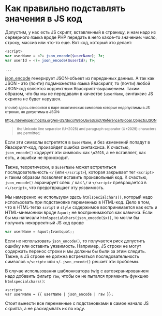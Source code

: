 # Как правильно подставлять значения в JS код

Допустим, у нас есть JS скрипт, вставленный в страницу, и нам надо из серверного языка вроде PHP передать в него какое-то значение: число, строку, массив или что-то еще. Вот код, который это делает: 

```php
<script>
var userName = <?= json_encode($userName); ?>;
var userId = <?= json_encode($userId); ?>;

...
```

[json_encode](http://php.net/manual/ru/function.json-encode.php) генерирует JSON-объект из переданных данных. А так как JSON - это (почти) подмножество языка Яваскрипт, то (почти) любой JSON-код является корректным Яваскрипт-выражением. Таким образом, что бы мы не передавали в качестве `$userName`, синтаксис JS скрипта не будет нарушен.

<small>(почти) здесь относится к паре экзотических символов которые недопустимы в JS строках, но допустимы в JSON:</small>

<small>https://developer.mozilla.org/en-US/docs/Web/JavaScript/Reference/Global_Objects/JSON</small>

> <small> the Unicode line separator (U+2028) and paragraph separator (U+2029) characters are permitted;</small>

</small>Если эти символы встретятся в `$userName`, и без изменений попадут в Яваскрипт-код, произойдет ошибка синтаксиса. К счастью, `json_encode()` кодирует эти символы как `\u2028`, а не вставляет, как есть, и ошибки не происходит.</small>

Также, теоретически, в `$userName` может встретиться последовательность `</` (или `</script>`), которая закрывает тег `<script>` и таким образом позволяет вставить произвольный код. К счастью, `json_encode()` экранирует слеш `/` как `\/` и `</script>` превращается в `<\/script>`, что предотвращает эту уязвимость. 

Мы намеренно не используем здесь `htmlspecialchars()`, который надо использовать при подстановке переменных в HTML-код. Дело в том, что в HTML-тегах `script` и `style` содержимое воспринимается как есть и HTML-мнемоники вроде `&quot;` не воспринимаются как кавычка. Если бы мы написали `htmlspecialchars(json_encode($x))`, то могли бы получить некорректный JS код вроде 

```js
var userName = &quot;Ivan&quot;;
```

Если не использовать `json_encode()`, то получается риск допустить ошибку или оставить уязвимость. Например, JS строки не могут содержать перенос строки и мы должны бы были за этим следить. Также, в JS строке не должна встречаться последовательность символов `</script>` или `</`. `json_encode()` решает эти проблемы.

В случае использования шаблонизатора twig с автоэкранированием надо добавить фильтр `raw`, чтобы он не пытался применить функцию `htmlspecialchars()`:

```twig
<script>
var userName = {{ userName | json_encode | raw }};
```

Стоит вынести все переменные с подстановками в самое начало JS скрипта, а не раскидывать их по коду.

